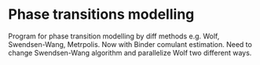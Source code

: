 # Phase transitions modelling
Program for phase transition modelling by diff methods e.g. Wolf, Swendsen-Wang, Metrpolis. Now with Binder comulant estimation. Need to change Swendsen-Wang algorithm and parallelize Wolf two different ways.
